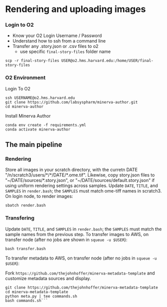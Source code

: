 # Rendering and uploading images

### Login to O2 

- Know your O2 Login Username / Password
- Understand how to ssh from a command line
- Transfer any .story.json or .csv files to o2
  - use specific `final-story-files` folder name

```
scp -r final-story-files USER@o2.hms.harvard.edu:/home/USER/final-story-files 
```

### O2 Environment 

Login To O2

```
ssh USERNAME@o2.hms.harvard.edu
git clone https://github.com/labsyspharm/minerva-author.git
cd minerva-author
```

Install Minerva Author

```
conda env create -f requirements.yml
conda activate minerva-author
```

## The main pipeline

### Rendering

Store all images in your scratch directory, with the curretn DATE "/n/scratch3/users/\*/\*/DATE/\*.ome.tif". Likewise, copy story.json files to "~/DATE/sources/\*.story.json", or "~/DATE/sources/default.story.json" if using uniform rendering settings across samples. Update `DATE`, `TITLE`, and `SAMPLES` in `render.bash`; the `SAMPLES` must match ome-tiff names in scratch3. On login node, to render images:

```
sbatch render.bash
```

### Transfering

Update `DATE`, `TITLE`, and `SAMPLES` in `render.bash`; the `SAMPLES` must match the sample names from the previous step. To transfer images to AWS, on transfer node (after no jobs are shown in `squeue -u $USER`):

```
bash transfer.bash
```

To transfer metadata to AWS, on transfer node (after no jobs in `squeue -u $USER`):

Fork `https://github.com/thejohnhoffer/minerva-metadata-template` and customize metadata sources and display.

```cd metadata
git clone https://github.com/thejohnhoffer/minerva-metadata-template
cd minerva-metadata-template
python meta.py | tee commands.sh
bash commands.sh```
